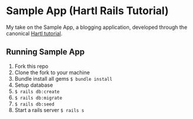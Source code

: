 # Sample App (Hartl Rails Tutorial)

My take on the Sample App, a blogging application, developed through the canonical [Hartl tutorial](https://www.railstutorial.org/book).

## Running Sample App

1. Fork this repo
2. Clone the fork to your machine
3. Bundle install all gems `$ bundle install`
4. Setup database
  1. `$ rails db:create`
  2. `$ rails db:migrate`
  3. `$ rails db:seed`
5. Start a rails server `$ rails s`
